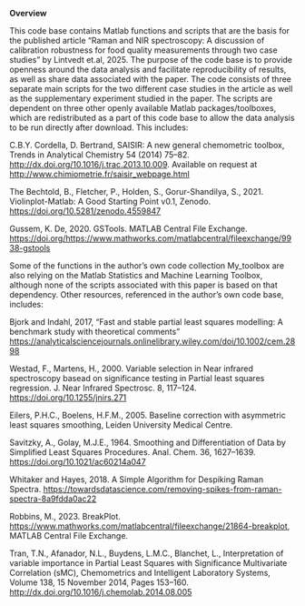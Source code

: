 **Overview**

This code base contains Matlab functions and scripts that are the basis for the published article “Raman and NIR spectroscopy: A discussion of calibration robustness for food quality measurements through two case studies” by Lintvedt et.al, 2025. The purpose of the code base is to provide openness around the data analysis and facilitate reproducibility of results, as well as share data associated with the paper.
The code consists of three separate main scripts for the two different case studies in the article as well as the supplementary experiment studied in the paper. The scripts are dependent on three other openly available Matlab packages/toolboxes, which are redistributed as a part of this code base to allow the data analysis to be run directly after download. This includes:

C.B.Y. Cordella, D. Bertrand, SAISIR: A new general chemometric toolbox, Trends in Analytical Chemistry 54 (2014) 75–82. http://dx.doi.org/10.1016/j.trac.2013.10.009. Available on request at http://www.chimiometrie.fr/saisir_webpage.html 

The Bechtold, B., Fletcher, P., Holden, S., Gorur-Shandilya, S., 2021. Violinplot-Matlab: A Good Starting Point v0.1, Zenodo. https://doi.org/10.5281/zenodo.4559847  

Gussem, K. De, 2020. GSTools. MATLAB Central File Exchange. https://doi.org/https://www.mathworks.com/matlabcentral/fileexchange/9938-gstools 

Some of the functions in the author’s own code collection My_toolbox are also relying on the Matlab Statistics and Machine Learning Toolbox, although none of the scripts associated with this paper is based on that dependency.  Other resources, referenced in the author’s own code base, includes:

Bjork and Indahl, 2017,  “Fast and stable partial least squares modelling: A benchmark study with theoretical comments”
https://analyticalsciencejournals.onlinelibrary.wiley.com/doi/10.1002/cem.2898 

Westad, F., Martens, H., 2000. Variable selection in Near infrared spectroscopy basead on significance testing in Partial least squares regression. J. Near Infrared Spectrosc. 8, 117–124. https://doi.org/10.1255/jnirs.271

Eilers, P.H.C., Boelens, H.F.M., 2005. Baseline correction with asymmetric least squares smoothing, Leiden University Medical Centre.

Savitzky, A., Golay, M.J.E., 1964. Smoothing and Differentiation of Data by Simplified Least Squares Procedures. Anal. Chem. 36, 1627–1639. https://doi.org/10.1021/ac60214a047

Whitaker and Hayes, 2018. A Simple Algorithm for Despiking Raman Spectra. https://towardsdatascience.com/removing-spikes-from-raman-spectra-8a9fdda0ac22

Robbins, M., 2023. BreakPlot. https://www.mathworks.com/matlabcentral/fileexchange/21864-breakplot, MATLAB Central File Exchange.

Tran, T.N., Afanador, N.L., Buydens, L.M.C., Blanchet, L., Interpretation of variable importance in Partial Least Squares with Significance Multivariate Correlation (sMC), Chemometrics and Intelligent Laboratory Systems, Volume 138, 15 November 2014, Pages 153–160.   
http://dx.doi.org/10.1016/j.chemolab.2014.08.005 


